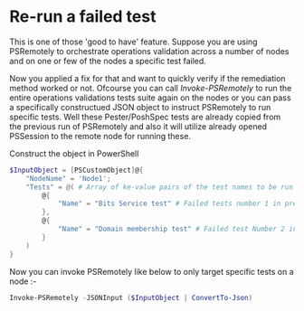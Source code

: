 # Re-run a failed test

This is one of those 'good to have' feature. Suppose you are using PSRemotely to orchestrate operations
validation across a number of nodes and on one or few of the nodes a specific test failed.

Now you applied a fix for that and want to quickly verify if the remediation method worked or not.
Ofcourse you can call *Invoke-PSRemotely* to run the entire operations validations tests suite again
on the nodes or you can pass a specifically constructued JSON object to instruct PSRemotely to run
specific tests. Well these Pester/PoshSpec tests are already copied from the previous run of PSRemotely and
also it will utilize already opened PSSession to the remote node for running these.

Construct the object in PowerShell

```powershell 
$InputObject = [PSCustomObject]@{
    "NodeName" = 'Node1';
    "Tests" = @( # Array of ke-value pairs of the test names to be run again
        @{
            "Name" = "Bits Service test" # Failed tests number 1 in previous run
        },
        @{
            "Name" = "Domain membership test" # Failed test Number 2 in previous run
        }
    )
}
```

Now you can invoke PSRemotely like below to only target specific tests on a node :-

```powershell
Invoke-PSRemotely -JSONInput ($InputObject | ConvertTo-Json)
```